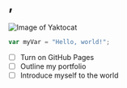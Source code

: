 # ,
![Image of Yaktocat](https://octodex.github.com/images/yaktocat.png)
``` javascript
var myVar = "Hello, world!";
```
- [ ] Turn on GitHub Pages
- [ ] Outline my portfolio
- [ ] Introduce myself to the world
